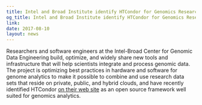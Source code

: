 ```yaml
---
title: Intel and Broad Institute identify HTCondor for Genomics Research
og_title: Intel and Broad Institute identify HTCondor for Genomics Research
link: 
date: 2017-08-10
layout: news
---
```


Researchers and software engineers at the Intel-Broad Center for Genomic Data Engineering build, optimize, and widely share new tools and infrastructure that will help scientists integrate and process genomic data. The project is optimizing best practices in hardware and software for genome analytics to make it possible to combine and use research data sets that reside on private, public, and hybrid clouds, and have recently identified HTCondor  <a href="https://www-ssl.intel.com/content/www/us/en/healthcare-it/solutions/genomics-broad-data.html#show-more-items">on their web site</a> as an open source framework well suited for genomics analytics. 

